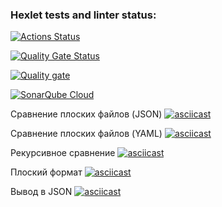 ### Hexlet tests and linter status:
[![Actions Status](https://github.com/trunsib/python-project-50/actions/workflows/hexlet-check.yml/badge.svg)](https://github.com/trunsib/python-project-50/actions)

[![Quality Gate Status](https://sonarcloud.io/api/project_badges/measure?project=trunsib_python-project-50&metric=alert_status)](https://sonarcloud.io/summary/new_code?id=trunsib_python-project-50)

[![Quality gate](https://sonarcloud.io/api/project_badges/quality_gate?project=trunsib_python-project-50)](https://sonarcloud.io/summary/new_code?id=trunsib_python-project-50)

[![SonarQube Cloud](https://sonarcloud.io/images/project_badges/sonarcloud-light.svg)](https://sonarcloud.io/summary/new_code?id=trunsib_python-project-50)


Сравнение плоских файлов (JSON)
[![asciicast](https://asciinema.org/a/u5zPtYZLSC9jP3ZjKZYkn7R0K.svg)](https://asciinema.org/a/u5zPtYZLSC9jP3ZjKZYkn7R0K)


Сравнение плоских файлов (YAML)
[![asciicast](https://asciinema.org/a/9M17CU5hg5ZdNQMQlWn3HTLgM.svg)](https://asciinema.org/a/9M17CU5hg5ZdNQMQlWn3HTLgM)

Рекурсивное сравнение
[![asciicast](https://asciinema.org/a/9C4N4xQy81GnrCZ5xnY5rR2WS.svg)](https://asciinema.org/a/9C4N4xQy81GnrCZ5xnY5rR2WS)

Плоский формат
[![asciicast](https://asciinema.org/a/cQydD6ZHhYkJ5jn665rltoHFG.svg)](https://asciinema.org/a/cQydD6ZHhYkJ5jn665rltoHFG)

Вывод в JSON
[![asciicast](https://asciinema.org/a/8AXnj175OlwVTsMAnStXfY3QI.svg)](https://asciinema.org/a/8AXnj175OlwVTsMAnStXfY3QI)